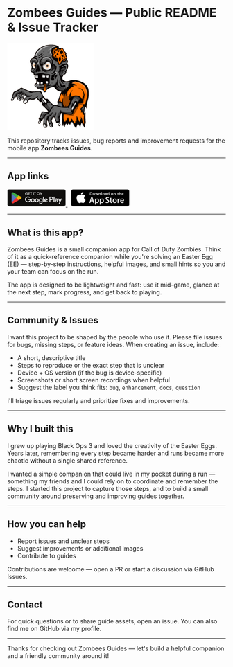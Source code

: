 # Zombees Guides — Public README & Issue Tracker

<img src="assets/logo.png" alt="drawing" width="200"/>

This repository tracks issues, bug reports and improvement requests for the mobile app **Zombees Guides**.

---

## App links
<p>
	<a href="https://play.google.com/store/apps/details?id=be.zombees.guides">
		<img src="assets/play_badge.webp" alt="Get it on Google Play" width="135" />
	</a>
	&nbsp;
	<a href="https://apps.apple.com/app/idYOUR_APP_ID">
		<img src="assets/appstore_badge.webp" alt="Download on the App Store" width="135" />
	</a>
</p>

---

## What is this app?
Zombees Guides is a small companion app for Call of Duty Zombies. Think of it as a quick-reference companion while you're solving an Easter Egg (EE) — step-by-step instructions, helpful images, and small hints so you and your team can focus on the run.

The app is designed to be lightweight and fast: use it mid-game, glance at the next step, mark progress, and get back to playing.

---

## Community & Issues
I want this project to be shaped by the people who use it. Please file issues for bugs, missing steps, or feature ideas. When creating an issue, include:

- A short, descriptive title
- Steps to reproduce or the exact step that is unclear
- Device + OS version (if the bug is device-specific)
- Screenshots or short screen recordings when helpful
- Suggest the label you think fits: `bug`, `enhancement`, `docs`, `question`

I'll triage issues regularly and prioritize fixes and improvements.

---

## Why I built this
I grew up playing Black Ops 3 and loved the creativity of the Easter Eggs. Years later, remembering every step became harder and runs became more chaotic without a single shared reference.

I wanted a simple companion that could live in my pocket during a run — something my friends and I could rely on to coordinate and remember the steps. I started this project to capture those steps, and to build a small community around preserving and improving guides together.

---

## How you can help
- Report issues and unclear steps
- Suggest improvements or additional images
- Contribute to guides

Contributions are welcome — open a PR or start a discussion via GitHub Issues.

---

## Contact
For quick questions or to share guide assets, open an issue. You can also find me on GitHub via my profile.

---

Thanks for checking out Zombees Guides — let's build a helpful companion and a friendly community around it!

